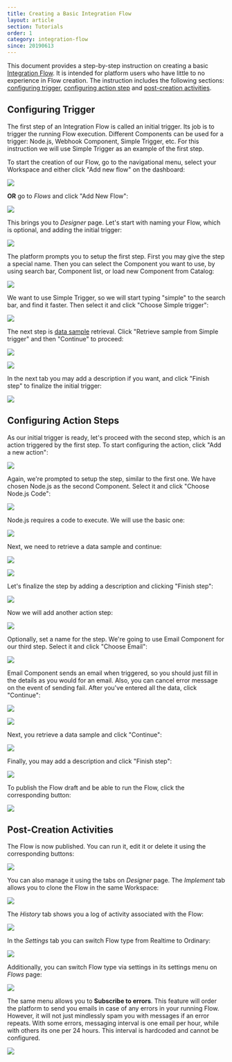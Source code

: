 ```yaml
---
title: Creating a Basic Integration Flow
layout: article
section: Tutorials
order: 1
category: integration-flow
since: 20190613
---
```


This document provides a step-by-step instruction on creating a basic [Integration Flow](integration-flow). It is intended for platform users who have little to no experience in Flow creation. The instruction includes the following sections: [configuring trigger](#configuring-trigger), [configuring action step](#configuring-action-steps) and [post-creation activities](#post-creation-activities).

## Configuring Trigger

The first step of an Integration Flow is called an initial trigger. Its job is to trigger the running Flow execution. Different Components can be used for a trigger: Node.js, Webhook Component, Simple Trigger, etc. For this instruction we will use Simple Trigger as an example of the first step.  

To start the creation of our Flow, go to the navigational menu, select your Workspace and either click "Add new flow" on the dashboard:

![](/assets/img/getting-started/creating-basic-flow/Screenshot_0.png)

**OR** go to *Flows* and click "Add New Flow":

![](/assets/img/getting-started/creating-basic-flow/Screenshot_1.png)

This brings you to *Designer* page. Let's start with naming your Flow, which is optional, and adding the initial trigger:

![](/assets/img/getting-started/creating-basic-flow/Screenshot_4.png)

The platform prompts you to setup the first step. First you may give the step a special name. Then you can select the Component you want to use, by using search bar, Component list, or load new Component from Catalog:

![](/assets/img/getting-started/creating-basic-flow/Screenshot_5.png)

We want to use Simple Trigger, so we will start typing "simple" to the search bar, and find it faster. Then select it and click "Choose Simple trigger":

![](/assets/img/getting-started/creating-basic-flow/Screenshot_6.png)

The next step is [data sample](/data-sample-overview) retrieval. Click "Retrieve sample from Simple trigger" and then "Continue" to proceed:

![](/assets/img/getting-started/creating-basic-flow/Screenshot_7.png)

![](/assets/img/getting-started/creating-basic-flow/Screenshot_8.png)

In the next tab you may add a description if you want, and click "Finish step" to finalize the initial trigger:

![](/assets/img/getting-started/creating-basic-flow/Screenshot_9.png)


## Configuring Action Steps

As our initial trigger is ready, let's proceed with the second step, which is an action triggered by the first step. To start configuring the action, click "Add a new action":

![](/assets/img/getting-started/creating-basic-flow/Screenshot_10.png)

Again, we're prompted to setup the step, similar to the first one. We have chosen Node.js as the second Component. Select it and click "Choose Node.js Code":

![](/assets/img/getting-started/creating-basic-flow/Screenshot_11.png)

Node.js requires a code to execute. We will use the basic one:

![](/assets/img/getting-started/creating-basic-flow/Screenshot_2.png)

Next, we need to retrieve a data sample and continue:

![](/assets/img/getting-started/creating-basic-flow/Screenshot_13.png)

![](/assets/img/getting-started/creating-basic-flow/Screenshot_14.png)

Let's finalize the step by adding a description and clicking "Finish step":

![](/assets/img/getting-started/creating-basic-flow/Screenshot_15.png)

Now we will add another action step:

![](/assets/img/getting-started/creating-basic-flow/Screenshot_16.png)

Optionally, set a name for the step. We're going to use Email Component for our third step. Select it and click "Choose Email":

![](/assets/img/getting-started/creating-basic-flow/Screenshot_17.png)

Email Component sends an email when triggered, so you should just fill in the details as you would for an email. Also, you can cancel error message on the event of sending fail. After you've entered all the data, click "Continue":

![](/assets/img/getting-started/creating-basic-flow/Screenshot_18.png)

![](/assets/img/getting-started/creating-basic-flow/Screenshot_19.png)

Next, you retrieve a data sample and click "Continue":

![](/assets/img/getting-started/creating-basic-flow/Screenshot_20.png)

Finally, you may add a description and click "Finish step":

![](/assets/img/getting-started/creating-basic-flow/Screenshot_21.png)

To publish the Flow draft and be able to run the Flow, click the corresponding button:

![](/assets/img/getting-started/creating-basic-flow/Screenshot_22.png)



## Post-Creation Activities

The Flow is now published. You can run it, edit it or delete it using the corresponding buttons:

![](/assets/img/getting-started/creating-basic-flow/Screenshot_23.png)

You can also manage it using the tabs on *Designer* page. The *Implement* tab allows you to clone the Flow in the same Workspace:

![](/assets/img/getting-started/creating-basic-flow/Screenshot_25.png)

The *History* tab shows you a log of activity associated with the Flow:

![](/assets/img/getting-started/creating-basic-flow/Screenshot_26.png)

In the *Settings* tab you can switch Flow type from Realtime to Ordinary:

![](/assets/img/getting-started/creating-basic-flow/Screenshot_27.png)

Additionally, you can switch Flow type via settings in its settings menu on *Flows* page:

![](/assets/img/getting-started/creating-basic-flow/Screenshot_28.png)

The same menu allows you to **Subscribe to errors**. This feature will order the platform to send you emails in case of any errors in your running Flow. However, it will not just mindlessly spam you with messages if an error repeats. With some errors, messaging interval is one email per hour, while with others its one per 24 hours. This interval is hardcoded and cannot be configured.

![](/assets/img/getting-started/creating-basic-flow/Screenshot_24.png)
